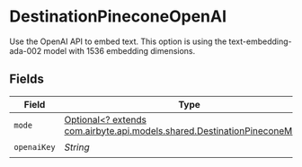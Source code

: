 # DestinationPineconeOpenAI

Use the OpenAI API to embed text. This option is using the text-embedding-ada-002 model with 1536 embedding dimensions.


## Fields

| Field                                                                                                                       | Type                                                                                                                        | Required                                                                                                                    | Description                                                                                                                 |
| --------------------------------------------------------------------------------------------------------------------------- | --------------------------------------------------------------------------------------------------------------------------- | --------------------------------------------------------------------------------------------------------------------------- | --------------------------------------------------------------------------------------------------------------------------- |
| `mode`                                                                                                                      | [Optional<? extends com.airbyte.api.models.shared.DestinationPineconeMode>](../../models/shared/DestinationPineconeMode.md) | :heavy_minus_sign:                                                                                                          | N/A                                                                                                                         |
| `openaiKey`                                                                                                                 | *String*                                                                                                                    | :heavy_check_mark:                                                                                                          | N/A                                                                                                                         |